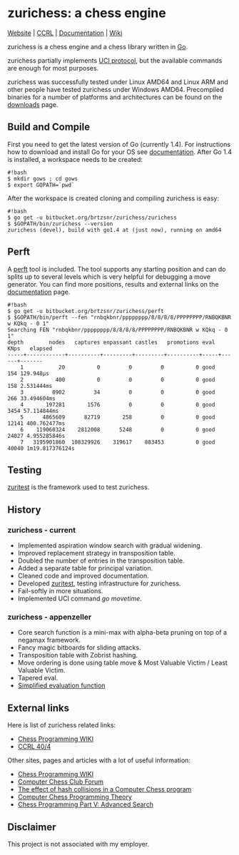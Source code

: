 # zurichess: a chess engine

[Website](https://bitbucket.org/brtzsnr/zurichess) |
[CCRL](http://www.computerchess.org.uk/ccrl/404/cgi/engine_details.cgi?print=Details&each_game=1&eng=Zurichess%20150116#Zurichess_150116) |
[Documentation](https://godoc.org/bitbucket.org/brtzsnr/zurichess) |
[Wiki](http://chessprogramming.wikispaces.com/Zurichess)

zurichess is a chess engine and a chess library written in [Go](http://golang).

zurichess partially implements [UCI protocol](http://wbec-ridderkerk.nl/html/UCIProtocol.html), but the available commands are enough for most purposes.

zurichess was successfully tested under Linux AMD64 and Linux ARM and other people have tested zurichess under Windows AMD64.
Precompiled binaries for a number of platforms and architectures can be found on the [downloads](https://bitbucket.org/brtzsnr/zurichess/downloads) page.


## Build and Compile

First you need to get the latest version of Go (currently 1.4). For instructions how to download and install Go for your OS see
[documentation](https://golang.org/doc/install). After Go 1.4 is installed, a workspace needs to be created:

```
#!bash
$ mkdir gows ; cd gows
$ export GOPATH=`pwd`
```

After the workspace is created cloning and compiling zurichess is easy:

```
#!bash
$ go get -u bitbucket.org/brtzsnr/zurichess/zurichess
$ $GOPATH/bin/zurichess --version
zurichess (devel), build with go1.4 at (just now), running on amd64
```

## Perft

A [perft](https://chessprogramming.wikispaces.com/Perft) tool is included.
The tool supports any starting position and can do splits up to several levels which is very helpful for debugging a move generator.
You can find more positions, results and external links on the [documentation](https://godoc.org/bitbucket.org/brtzsnr/zurichess/perft) page.

```
#!bash
$ go get -u bitbucket.org/brtzsnr/zurichess/perft
$ $GOPATH/bin/perft --fen "rnbqkbnr/pppppppp/8/8/8/8/PPPPPPPP/RNBQKBNR w KQkq - 0 1"
Searching FEN "rnbqkbnr/pppppppp/8/8/8/8/PPPPPPPP/RNBQKBNR w KQkq - 0 1"
depth        nodes   captures enpassant castles   promotions eval  KNps   elapsed
-----+------------+----------+---------+---------+----------+-----+------+-------
    1           20          0         0         0          0 good    154 129.948µs
    2          400          0         0         0          0 good    158 2.531444ms
    3         8902         34         0         0          0 good    266 33.494604ms
    4       197281       1576         0         0          0 good   3454 57.114844ms
    5      4865609      82719       258         0          0 good  12141 400.762477ms
    6    119060324    2812008      5248         0          0 good  24027 4.955285846s
    7   3195901860  108329926    319617    883453          0 good  40040 1m19.817376124s
```

## Testing

[zuritest](https://bitbucket.org/brtzsnr/zuritest) is the framework used to test zurichess.

## History

### zurichess - current

* Implemented aspiration window search with gradual widening.
* Improved replacement strategy in transposition table.
* Doubled the number of entries in the transposition table.
* Added a separate table for principal variation.
* Cleaned code and improved documentation.
* Developed [zuritest](https://bitbucket.org/brtzsnr/zuritest), testing infrastructure for zurichess.
* Fail-softly in more situations.
* Implemented UCI command _go movetime_.

### zurichess - appenzeller

* Core search function is a mini-max with alpha-beta pruning on top of a negamax framework.
* Fancy magic bitboards for sliding attacks.
* Transposition table with Zobrist hashing.
* Move ordering is done using table move & Most Valuable Victim / Least Valuable Victim.
* Tapered eval.
* [Simplified evaluation function](https://chessprogramming.wikispaces.com/Simplified+evaluation+function)

## External links

Here is list of zurichess related links:

* [Chess Programming WIKI](http://chessprogramming.wikispaces.com/Zurichess)
* [CCRL 40/4](http://www.computerchess.org.uk/ccrl/404/cgi/engine_details.cgi?print=Details&eng=Zurichess%20150116)

Other sites, pages and articles with a lot of useful information:

* [Chess Programming WIKI](http://chessprogramming.wikispaces.com)
* [Computer Chess Club Forum](http://talkchess.com/forum/index.php)
* [The effect of hash collisions in a Computer Chess program](https://cis.uab.edu/hyatt/collisions.html)
* [Computer Chess Programming Theory](http://www.frayn.net/beowulf/theory.html)
* [Chess Programming Part V: Advanced Search](http://www.gamedev.net/page/resources/_/technical/artificial-intelligence/chess-programming-part-v-advanced-search-r1197)

## Disclaimer

This project is not associated with my employer.